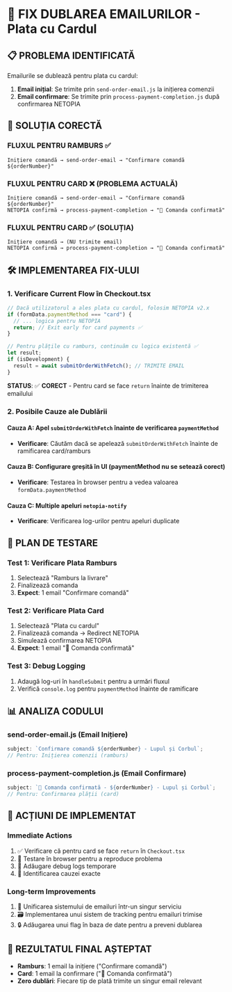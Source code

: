 # 🔧 FIX DUBLAREA EMAILURILOR - Plata cu Cardul

## 📋 PROBLEMA IDENTIFICATĂ

Emailurile se dublează pentru plata cu cardul:

1. **Email inițial**: Se trimite prin `send-order-email.js` la inițierea comenzii
2. **Email confirmare**: Se trimite prin `process-payment-completion.js` după confirmarea NETOPIA

## 🎯 SOLUȚIA CORECTĂ

### **FLUXUL PENTRU RAMBURS** ✅

```
Inițiere comandă → send-order-email → "Confirmare comandă ${orderNumber}"
```

### **FLUXUL PENTRU CARD** ❌ (PROBLEMA ACTUALĂ)

```
Inițiere comandă → send-order-email → "Confirmare comandă ${orderNumber}"
NETOPIA confirmă → process-payment-completion → "🎉 Comanda confirmată"
```

### **FLUXUL PENTRU CARD** ✅ (SOLUȚIA)

```
Inițiere comandă → (NU trimite email)
NETOPIA confirmă → process-payment-completion → "🎉 Comanda confirmată"
```

## 🛠️ IMPLEMENTAREA FIX-ULUI

### 1. **Verificare Current Flow în Checkout.tsx**

```typescript
// Dacă utilizatorul a ales plata cu cardul, folosim NETOPIA v2.x
if (formData.paymentMethod === "card") {
  // ... logica pentru NETOPIA
  return; // Exit early for card payments ✅
}

// Pentru plățile cu ramburs, continuăm cu logica existentă ✅
let result;
if (isDevelopment) {
  result = await submitOrderWithFetch(); // TRIMITE EMAIL
}
```

**STATUS**: ✅ **CORECT** - Pentru card se face `return` înainte de trimiterea emailului

### 2. **Posibile Cauze ale Dublării**

#### **Cauza A**: Apel `submitOrderWithFetch` înainte de verificarea `paymentMethod`

- **Verificare**: Căutăm dacă se apelează `submitOrderWithFetch` înainte de ramificarea card/ramburs

#### **Cauza B**: Configurare greșită în UI (paymentMethod nu se setează corect)

- **Verificare**: Testarea în browser pentru a vedea valoarea `formData.paymentMethod`

#### **Cauza C**: Multiple apeluri `netopia-notify`

- **Verificare**: Verificarea log-urilor pentru apeluri duplicate

## 🧪 PLAN DE TESTARE

### **Test 1**: Verificare Plata Ramburs

1. Selectează "Ramburs la livrare"
2. Finalizează comanda
3. **Expect**: 1 email "Confirmare comandă"

### **Test 2**: Verificare Plata Card

1. Selectează "Plata cu cardul"
2. Finalizează comanda → Redirect NETOPIA
3. Simulează confirmarea NETOPIA
4. **Expect**: 1 email "🎉 Comanda confirmată"

### **Test 3**: Debug Logging

1. Adaugă log-uri în `handleSubmit` pentru a urmări fluxul
2. Verifică `console.log` pentru `paymentMethod` înainte de ramificare

## 📊 ANALIZA CODULUI

### **send-order-email.js** (Email Inițiere)

```javascript
subject: `Confirmare comandă ${orderNumber} - Lupul și Corbul`;
// Pentru: Inițierea comenzii (ramburs)
```

### **process-payment-completion.js** (Email Confirmare)

```javascript
subject: `🎉 Comanda confirmată - ${orderNumber} - Lupul și Corbul`;
// Pentru: Confirmarea plății (card)
```

## 🚀 ACȚIUNI DE IMPLEMENTAT

### **Immediate Actions**

1. ✅ Verificare că pentru card se face `return` în `Checkout.tsx`
2. 🔄 Testare în browser pentru a reproduce problema
3. 🔄 Adăugare debug logs temporare
4. 🔄 Identificarea cauzei exacte

### **Long-term Improvements**

1. 📝 Unificarea sistemului de emailuri într-un singur serviciu
2. 🗃️ Implementarea unui sistem de tracking pentru emailuri trimise
3. 🔒 Adăugarea unui flag în baza de date pentru a preveni dublarea

## 🎉 REZULTATUL FINAL AȘTEPTAT

- **Ramburs**: 1 email la inițiere ("Confirmare comandă")
- **Card**: 1 email la confirmare ("🎉 Comanda confirmată")
- **Zero dublări**: Fiecare tip de plată trimite un singur email relevant
